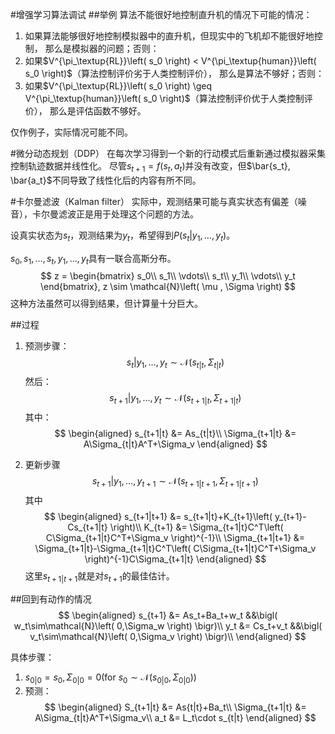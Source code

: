 #增强学习算法调试
##举例
算法不能很好地控制直升机的情况下可能的情况：

1. 如果算法能够很好地控制模拟器中的直升机，但现实中的飞机却不能很好地控制，
    那么是模拟器的问题；否则：
2. 如果$V^{\pi_\textup{RL}}\left( s_0 \right) < V^{\pi_\textup{human}}\left( s_0 \right)$（算法控制评价劣于人类控制评价），
    那么是算法不够好；否则：
3. 如果$V^{\pi_\textup{RL}}\left( s_0 \right) \geq V^{\pi_\textup{human}}\left( s_0 \right)$（算法控制评价优于人类控制评价），
    那么是评估函数不够好。

仅作例子，实际情况可能不同。

#微分动态规划（DDP）
在每次学习得到一个新的行动模式后重新通过模拟器采集控制轨迹数据并线性化。
尽管$s_{t+1}=f\left( s_t,a_t \right)$并没有改变，但$\bar{s_t}, \bar{a_t}$不同导致了线性化后的内容有所不同。

#卡尔曼滤波（Kalman filter）
实际中，观测结果可能与真实状态有偏差（噪音），卡尔曼滤波正是用于处理这个问题的方法。

设真实状态为$s_t$，观测结果为$y_t$，希望得到$P\left( s_t \middle| y_1,\dots,y_t \right)$。

$s_0,s_1,\dots,s_t,y_1,\dots,y_t$具有一联合高斯分布。
$$
z = \begin{bmatrix}
s_0\\ 
s_1\\ 
\vdots\\
s_t\\
y_1\\
\vdots\\
y_t
\end{bmatrix}, z \sim \mathcal{N}\left( \mu , \Sigma \right)
$$
这种方法虽然可以得到结果，但计算量十分巨大。

##过程

1. 预测步骤：
$$s_t|y_1,\dots,y_t \sim \mathcal{N}\left( s_{t|t},\Sigma_{t|t} \right)$$
然后：
$$s_{t+1}|y_1,\dots,y_t \sim \mathcal{N}\left( s_{t+1|t},\Sigma_{t+1|t} \right)$$
其中：
$$
\begin{aligned}
s_{t+1|t} &= As_{t|t}\\
\Sigma_{t+1|t} &= A\Sigma_{t|t}A^T+\Sigma_v
\end{aligned}
$$

2. 更新步骤
$$s_{t+1}|y_1,\dots,y_{t+1} \sim \mathcal{N}\left( s_{t+1|t+1},\Sigma_{t+1|t+1} \right)$$
其中
$$
\begin{aligned}
s_{t+1|t+1} &= s_{t+1|t}+K_{t+1}\left( y_{t+1}-Cs_{t+1|t} \right)\\
K_{t+1} &= \Sigma_{t+1|t}C^T\left( C\Sigma_{t+1|t}C^T+\Sigma_v \right)^{-1}\\
\Sigma_{t+1|t+1} &= \Sigma_{t+1|t}-\Sigma_{t+1|t}C^T\left( C\Sigma_{t+1|t}C^T+\Sigma_v \right)^{-1}C\Sigma_{t+1|t}
\end{aligned}
$$
这里$s_{t+1|t+1}$就是对$s_{t+1}$的最佳估计。

##回到有动作的情况
$$
\begin{aligned}
s_{t+1} &= As_t+Ba_t+w_t &&\bigl( w_t\sim\mathcal{N}\left( 0,\Sigma_w \right) \bigr)\\
y_t &= Cs_t+v_t &&\bigl( v_t\sim\mathcal{N}\left( 0,\Sigma_v \right) \bigr)\\
\end{aligned}
$$

具体步骤：

1. $s_{0|0}=s_0,\Sigma_{0|0}=0\bigl( \text{for }s_0\sim\mathcal{N}\left( s_{0|0},\Sigma_{0|0} \right) \bigr)$
2. 预测：
$$
\begin{aligned}
S_{t+1|t} &= As{t|t}+Ba_t\\
\Sigma_{t+1|t} &= A\Sigma_{t|t}A^T+\Sigma_v\\
a_t &= L_t\cdot s_{t|t} 
\end{aligned}
$$

